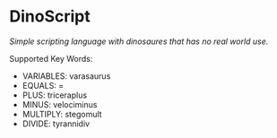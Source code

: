 # DinoScript

<i>Simple scripting language with dinosaures that has no real world use.</i>

Supported Key Words:
- VARIABLES: varasaurus
- EQUALS: =
- PLUS: triceraplus
- MINUS: velociminus
- MULTIPLY: stegomult
- DIVIDE: tyrannidiv